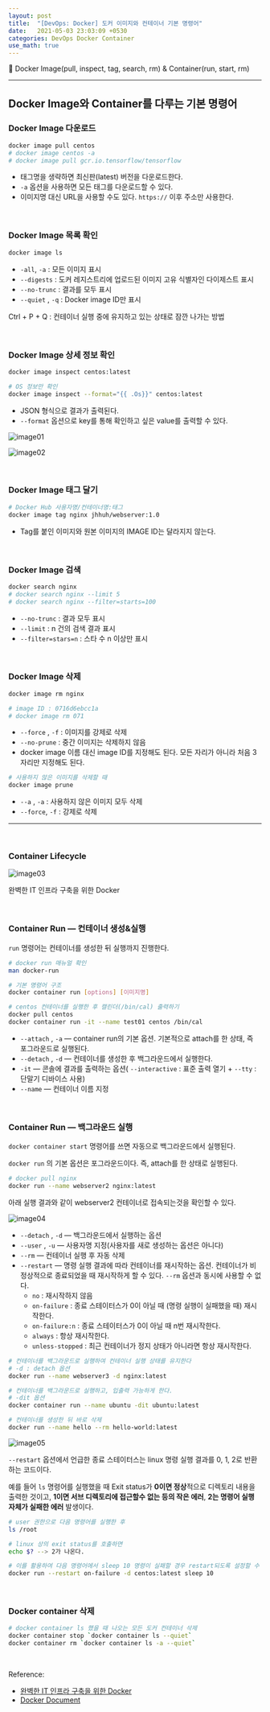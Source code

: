 ```yaml
---
layout: post
title:  "[DevOps: Docker] 도커 이미지와 컨테이너 기본 명령어"
date:   2021-05-03 23:03:09 +0530
categories: DevOps Docker Container
use_math: true
---
```

🐋 Docker Image(pull, inspect, tag, search, rm) & Container(run, start, rm)

_____________________________________


## Docker Image와 Container를 다루는 기본 명령어

### Docker Image 다운로드

```bash
docker image pull centos
# docker image centos -a
# docker image pull gcr.io.tensorflow/tensorflow
```

- 태그명을 생략하면 최신판(latest) 버전을 다운로드한다.
- `-a` 옵션을 사용하면 모든 태그를 다운로드할 수 있다.
- 이미지명 대신 URL을 사용할 수도 있다. `https://` 이후 주소만 사용한다.

<br>

### Docker Image 목록 확인

```bash
docker image ls
```

- `-all`, `-a` : 모든 이미지 표시
- `--digests` : 도커 레지스트리에 업로드된 이미지 고유 식별자인 다이제스트 표시
- `--no-trunc` : 결과를 모두 표시
- `--quiet` , `-q` : Docker image ID만 표시

Ctrl + P + Q : 컨테이너 실행 중에 유지하고 있는 상태로 잠깐 나가는 방법

<br>

### Docker Image 상세 정보 확인

```bash
docker image inspect centos:latest

# OS 정보만 확인
docker image inspect --format="{{ .Os}}" centos:latest
```

- JSON 형식으로 결과가 출력된다.
- `--format` 옵션으로 key를 통해 확인하고 싶은 value를 출력할 수 있다.

![image01](https://user-images.githubusercontent.com/59910975/133795943-93811f44-02a8-4ffc-a9d2-2e28d9b8cd52.png)

![image02](https://user-images.githubusercontent.com/59910975/133795947-e5f9b938-e525-4d85-9d56-c42e7de90b0f.png)

<br>

### Docker Image 태그 달기

```bash
# Docker Hub 사용자명/컨테이너명:태그
docker image tag nginx jhhuh/webserver:1.0
```

- Tag를 붙인 이미지와 원본 이미지의 IMAGE ID는 달라지지 않는다.

<br>

### Docker Image 검색

```bash
docker search nginx
# docker search nginx --limit 5
# docker search nginx --filter=starts=100
```

- `--no-trunc` : 결과 모두 표시
- `--limit` : n 건의 검색 결과 표시
- `--filter=stars=n` : 스타 수 n 이상만 표시

<br>

### Docker Image 삭제

```bash
docker image rm nginx

# image ID : 0716d6ebcc1a
# docker image rm 071
```

- `--force` , `-f` : 이미지를 강제로 삭제
- `--no-prune` : 중간 이미지는 삭제하지 않음
- docker image 이름 대신 image ID를 지정해도 된다. 모든 자리가 아니라 처음 3자리만 지정해도 된다.

```bash
# 사용하지 않은 이미지를 삭제할 때
docker image prune
```

- `--a` , `-a` : 사용하지 않은 이미지 모두 삭제
- `--force`, `-f` : 강제로 삭제

---

<br>

### Container Lifecycle

![image03](https://user-images.githubusercontent.com/59910975/133795952-08c76d94-fe27-4eaa-a7b6-75489ed5cb3b.png)

완벽한 IT 인프라 구축을 위한 Docker

<br>

### Container Run — 컨테이너 생성&실행

`run` 명령어는 컨테이너를 생성한 뒤 실행까지 진행한다.

```bash
# docker run 매뉴얼 확인
man docker-run

# 기본 명령어 구조
docker container run [options] [이미지명]

# centos 컨테이너를 실행한 후 캘린더(/bin/cal) 출력하기
docker pull centos
docker container run -it --name test01 centos /bin/cal
```

- `--attach` , `-a` — container run의 기본 옵션. 기본적으로 attach를 한 상태, 즉 포그라운드로 실행된다.
- `--detach` , `-d` — 컨테이너를 생성한 후 백그라운드에서 실행한다.
- `-it` — 콘솔에 결과를 출력하는 옵션( `--interactive` : 표준 출력 열기 + `--tty` : 단말기 디바이스 사용)
- `--name` — 컨테이너 이름 지정

<br>

### Container Run — 백그라운드 실행

`docker container start` 명령어를 쓰면 자동으로 백그라운드에서 실행된다.

`docker run` 의 기본 옵션은 포그라운드이다. 즉, attach를 한 상태로 실행된다.

```bash
# docker pull nginx
docker run --name webserver2 nginx:latest
```

아래 실행 결과와 같이 webserver2 컨테이너로 접속되는것을 확인할 수 있다.

![image04](https://user-images.githubusercontent.com/59910975/133795957-34ea8545-ab83-437c-9e61-1fa92a321389.png)

- `--detach` , `-d` — 백그라운드에서 실행하는 옵션
- `--user` , `-u` — 사용자명 지정(사용자를 새로 생성하는 옵션은 아니다)
- `--rm` — 컨테이너 실행 후 자동 삭제
- `--restart` — 명령 실행 결과에 따라 컨테이너를 재시작하는 옵션. 컨테이너가 비정상적으로 종료되었을 때 재시작하게 할 수 있다. `--rm` 옵션과 동시에 사용할 수 없다.
    - `no` : 재시작하지 않음
    - `on-failure` : 종료 스테이터스가 0이 아닐 때 (명령 실행이 실패했을 때) 재시작한다.
    - `on-failure:n` : 종료 스테이터스가 0이 아닐 때 n번 재시작한다.
    - `always` : 항상 재시작한다.
    - `unless-stopped` : 최근 컨테이너가 정지 상태가 아니라면 항상 재시작한다.

```bash
# 컨테이너를 백그라운드로 실행하여 컨테이너 실행 상태를 유지한다
# -d : detach 옵션
docker run --name webserver3 -d nginx:latest

# 컨테이너를 백그라운드로 실행하고, 입출력 가능하게 한다.
# -dit 옵션
docker container run --name ubuntu -dit ubuntu:latest

# 컨테이너를 생성한 뒤 바로 삭제
docker run --name hello --rm hello-world:latest
```

![image05](https://user-images.githubusercontent.com/59910975/133795958-9df54f8f-729a-4bad-965a-af5b26e6edec.png)

`--restart` 옵션에서 언급한 종료 스테이터스는 linux 명령 실행 결과를 0, 1, 2로 반환하는 코드이다.

예를 들어 `ls` 명령어를 실행했을 때 Exit status가 **0이면 정상**적으로 디렉토리 내용을 출력한 것이고, **1이면 서브 디렉토리에 접근할수 없는 등의 작은 에러**, **2는 명령어 실행 자체가 실패한 에러** 발생이다.

```bash
# user 권한으로 다음 명령어를 실행한 후
ls /root

# linux 상의 exit status를 호출하면
echo $? --> 2가 나온다.

# 이를 활용하여 다음 명령어에서 sleep 10 명령이 실패할 경우 restart되도록 설정할 수 있다.
docker run --restart on-failure -d centos:latest sleep 10
```

<br>

### Docker container 삭제

```bash
# docker container ls 했을 때 나오는 모든 도커 컨테이너 삭제
docker container stop `docker container ls --quiet`
docker container rm `docker container ls -a --quiet`
```

<br>

Reference:

- [완벽한 IT 인프라 구축을 위한 Docker](http://www.yes24.com/Product/Goods/64728692)
- [Docker Document](https://docs.docker.com/engine/reference/builder/)